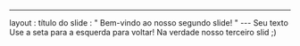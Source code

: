 ---
 layout : título do slide
 : " Bem-vindo ao nosso segundo slide! " 
--- Seu texto Use a seta para a esquerda para voltar!
Na verdade  nosso terceiro slid  ;)
